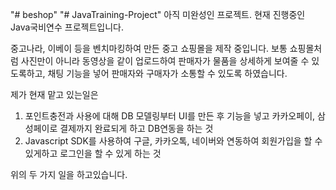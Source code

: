 "# beshop" 
"# JavaTraining-Project" 
아직 미완성인 프로젝트.
현재 진행중인 Java국비연수 프로젝트입니다. 

중고나라, 이베이 등을 벤치마킹하여 만든 중고 쇼핑몰을 제작 중입니다. 
보통 쇼핑몰처럼 사진만이 아니라 동영상을 같이 업로드하여 판매자가 물품을 상세하게
보여줄 수 있도록하고, 채팅 기능을 넣어 판매자와 구매자가 소통할 수 있도록 하였습니다. 

제가 현재 맡고 있는일은 
1. 포인트충전과 사용에 대해 DB 모델링부터 UI를 만든 후 기능을 넣고 카카오페이, 삼성페이로 결제까지 완료되게 하고 DB연동을 하는 것 
2. Javascript SDK를 사용하여 구글, 카카오톡, 네이버와 연동하여 회원가입을 할 수 있게하고 로그인을 할 수 있게 하는 것

위의 두 가지 일을 하고있습니다. 
